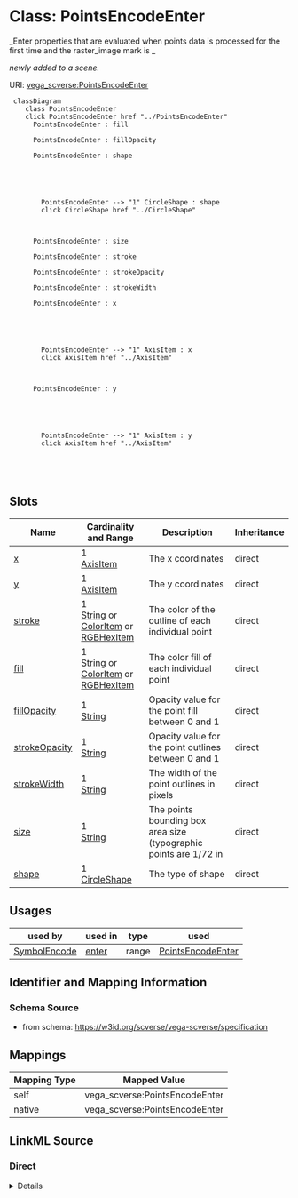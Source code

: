 

# Class: PointsEncodeEnter 


_Enter properties that are evaluated when points data is processed for the first time and the raster_image mark is _

_newly added to a scene._





URI: [vega_scverse:PointsEncodeEnter](https://w3id.org/scverse/vega-scverse/PointsEncodeEnter)






```mermaid
 classDiagram
    class PointsEncodeEnter
    click PointsEncodeEnter href "../PointsEncodeEnter"
      PointsEncodeEnter : fill
        
      PointsEncodeEnter : fillOpacity
        
      PointsEncodeEnter : shape
        
          
    
        
        
        PointsEncodeEnter --> "1" CircleShape : shape
        click CircleShape href "../CircleShape"
    

        
      PointsEncodeEnter : size
        
      PointsEncodeEnter : stroke
        
      PointsEncodeEnter : strokeOpacity
        
      PointsEncodeEnter : strokeWidth
        
      PointsEncodeEnter : x
        
          
    
        
        
        PointsEncodeEnter --> "1" AxisItem : x
        click AxisItem href "../AxisItem"
    

        
      PointsEncodeEnter : y
        
          
    
        
        
        PointsEncodeEnter --> "1" AxisItem : y
        click AxisItem href "../AxisItem"
    

        
      
```




<!-- no inheritance hierarchy -->


## Slots

| Name | Cardinality and Range | Description | Inheritance |
| ---  | --- | --- | --- |
| [x](x.md) | 1 <br/> [AxisItem](AxisItem.md) | The x coordinates | direct |
| [y](y.md) | 1 <br/> [AxisItem](AxisItem.md) | The y coordinates | direct |
| [stroke](stroke.md) | 1 <br/> [String](String.md)&nbsp;or&nbsp;<br />[ColorItem](ColorItem.md)&nbsp;or&nbsp;<br />[RGBHexItem](RGBHexItem.md) | The color of the outline of each individual point | direct |
| [fill](fill.md) | 1 <br/> [String](String.md)&nbsp;or&nbsp;<br />[ColorItem](ColorItem.md)&nbsp;or&nbsp;<br />[RGBHexItem](RGBHexItem.md) | The color fill of each individual point | direct |
| [fillOpacity](fillOpacity.md) | 1 <br/> [String](String.md) | Opacity value for the point fill between 0 and 1 | direct |
| [strokeOpacity](strokeOpacity.md) | 1 <br/> [String](String.md) | Opacity value for the point outlines between 0 and 1 | direct |
| [strokeWidth](strokeWidth.md) | 1 <br/> [String](String.md) | The width of the point outlines in pixels | direct |
| [size](size.md) | 1 <br/> [String](String.md) | The points bounding box area size (typographic points are 1/72 in | direct |
| [shape](shape.md) | 1 <br/> [CircleShape](CircleShape.md) | The type of shape | direct |





## Usages

| used by | used in | type | used |
| ---  | --- | --- | --- |
| [SymbolEncode](SymbolEncode.md) | [enter](enter.md) | range | [PointsEncodeEnter](PointsEncodeEnter.md) |






## Identifier and Mapping Information







### Schema Source


* from schema: https://w3id.org/scverse/vega-scverse/specification




## Mappings

| Mapping Type | Mapped Value |
| ---  | ---  |
| self | vega_scverse:PointsEncodeEnter |
| native | vega_scverse:PointsEncodeEnter |







## LinkML Source

<!-- TODO: investigate https://stackoverflow.com/questions/37606292/how-to-create-tabbed-code-blocks-in-mkdocs-or-sphinx -->

### Direct

<details>
```yaml
name: PointsEncodeEnter
description: "Enter properties that are evaluated when points data is processed for\
  \ the first time and the raster_image mark is \nnewly added to a scene."
from_schema: https://w3id.org/scverse/vega-scverse/specification
rank: 1000
attributes:
  x:
    name: x
    description: The x coordinates
    from_schema: https://w3id.org/scverse/vega-scverse/encode
    rank: 1000
    domain_of:
    - PointsEncodeEnter
    - PathEncodeEnter
    - TextEncodeEnter
    - GroupEncodeEnter
    range: AxisItem
    required: true
  y:
    name: y
    description: The y coordinates
    from_schema: https://w3id.org/scverse/vega-scverse/encode
    rank: 1000
    domain_of:
    - PointsEncodeEnter
    - PathEncodeEnter
    - TextEncodeEnter
    - GroupEncodeEnter
    range: AxisItem
    required: true
  stroke:
    name: stroke
    description: The color of the outline of each individual point.
    from_schema: https://w3id.org/scverse/vega-scverse/encode
    domain_of:
    - LabelEncodeEnter
    - PointsEncodeEnter
    required: true
    any_of:
    - range: ColorItem
    - range: RGBHexItem
  fill:
    name: fill
    description: The color fill of each individual point.
    from_schema: https://w3id.org/scverse/vega-scverse/encode
    domain_of:
    - Legend
    - ImageEncodeEnter
    - LabelEncodeEnter
    - PointsEncodeEnter
    - PathEncodeEnter
    - TextEncodeEnter
    - MarkEncodeUpdate
    required: true
    any_of:
    - range: ColorItem
    - range: RGBHexItem
  fillOpacity:
    name: fillOpacity
    description: Opacity value for the point fill between 0 and 1.
    from_schema: https://w3id.org/scverse/vega-scverse/encode
    slot_uri: opacityValueSlot
    domain_of:
    - LabelEncodeEnter
    - PointsEncodeEnter
    - PathEncodeEnter
    - TextEncodeEnter
    required: true
  strokeOpacity:
    name: strokeOpacity
    description: Opacity value for the point outlines between 0 and 1.
    from_schema: https://w3id.org/scverse/vega-scverse/encode
    slot_uri: opacityValueSlot
    domain_of:
    - LabelEncodeEnter
    - PointsEncodeEnter
    required: true
  strokeWidth:
    name: strokeWidth
    description: The width of the point outlines in pixels.
    from_schema: https://w3id.org/scverse/vega-scverse/encode
    slot_uri: strokeWidth
    domain_of:
    - Legend
    - LabelEncodeEnter
    - PointsEncodeEnter
    required: true
  size:
    name: size
    description: The points bounding box area size (typographic points are 1/72 in.).
    from_schema: https://w3id.org/scverse/vega-scverse/encode
    slot_uri: size
    domain_of:
    - PointsEncodeEnter
    required: true
  shape:
    name: shape
    description: The type of shape. In this case `circle`.
    from_schema: https://w3id.org/scverse/vega-scverse/encode
    rank: 1000
    domain_of:
    - PointsEncodeEnter
    range: CircleShape
    required: true

```
</details>

### Induced

<details>
```yaml
name: PointsEncodeEnter
description: "Enter properties that are evaluated when points data is processed for\
  \ the first time and the raster_image mark is \nnewly added to a scene."
from_schema: https://w3id.org/scverse/vega-scverse/specification
rank: 1000
attributes:
  x:
    name: x
    description: The x coordinates
    from_schema: https://w3id.org/scverse/vega-scverse/encode
    rank: 1000
    alias: x
    owner: PointsEncodeEnter
    domain_of:
    - PointsEncodeEnter
    - PathEncodeEnter
    - TextEncodeEnter
    - GroupEncodeEnter
    range: AxisItem
    required: true
  y:
    name: y
    description: The y coordinates
    from_schema: https://w3id.org/scverse/vega-scverse/encode
    rank: 1000
    alias: y
    owner: PointsEncodeEnter
    domain_of:
    - PointsEncodeEnter
    - PathEncodeEnter
    - TextEncodeEnter
    - GroupEncodeEnter
    range: AxisItem
    required: true
  stroke:
    name: stroke
    description: The color of the outline of each individual point.
    from_schema: https://w3id.org/scverse/vega-scverse/encode
    alias: stroke
    owner: PointsEncodeEnter
    domain_of:
    - LabelEncodeEnter
    - PointsEncodeEnter
    range: string
    required: true
    any_of:
    - range: ColorItem
    - range: RGBHexItem
  fill:
    name: fill
    description: The color fill of each individual point.
    from_schema: https://w3id.org/scverse/vega-scverse/encode
    alias: fill
    owner: PointsEncodeEnter
    domain_of:
    - Legend
    - ImageEncodeEnter
    - LabelEncodeEnter
    - PointsEncodeEnter
    - PathEncodeEnter
    - TextEncodeEnter
    - MarkEncodeUpdate
    range: string
    required: true
    any_of:
    - range: ColorItem
    - range: RGBHexItem
  fillOpacity:
    name: fillOpacity
    description: Opacity value for the point fill between 0 and 1.
    from_schema: https://w3id.org/scverse/vega-scverse/encode
    slot_uri: opacityValueSlot
    alias: fillOpacity
    owner: PointsEncodeEnter
    domain_of:
    - LabelEncodeEnter
    - PointsEncodeEnter
    - PathEncodeEnter
    - TextEncodeEnter
    range: string
    required: true
  strokeOpacity:
    name: strokeOpacity
    description: Opacity value for the point outlines between 0 and 1.
    from_schema: https://w3id.org/scverse/vega-scverse/encode
    slot_uri: opacityValueSlot
    alias: strokeOpacity
    owner: PointsEncodeEnter
    domain_of:
    - LabelEncodeEnter
    - PointsEncodeEnter
    range: string
    required: true
  strokeWidth:
    name: strokeWidth
    description: The width of the point outlines in pixels.
    from_schema: https://w3id.org/scverse/vega-scverse/encode
    slot_uri: strokeWidth
    alias: strokeWidth
    owner: PointsEncodeEnter
    domain_of:
    - Legend
    - LabelEncodeEnter
    - PointsEncodeEnter
    range: string
    required: true
  size:
    name: size
    description: The points bounding box area size (typographic points are 1/72 in.).
    from_schema: https://w3id.org/scverse/vega-scverse/encode
    slot_uri: size
    alias: size
    owner: PointsEncodeEnter
    domain_of:
    - PointsEncodeEnter
    range: string
    required: true
  shape:
    name: shape
    description: The type of shape. In this case `circle`.
    from_schema: https://w3id.org/scverse/vega-scverse/encode
    rank: 1000
    alias: shape
    owner: PointsEncodeEnter
    domain_of:
    - PointsEncodeEnter
    range: CircleShape
    required: true

```
</details>